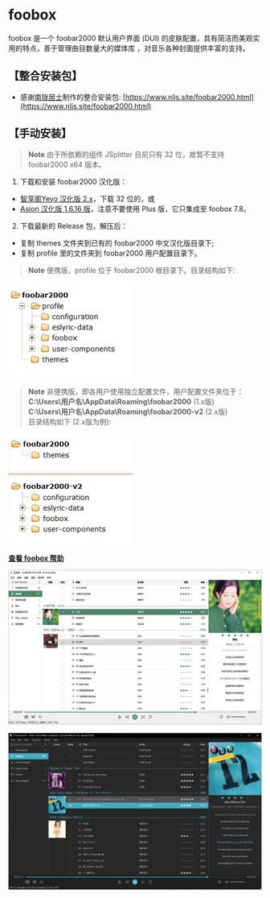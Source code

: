 # foobox
foobox 是一个 foobar2000 默认用户界面 (DUI) 的皮肤配置，具有简洁而美观实用的特点，善于管理曲目数量大的媒体库 ，对音乐各种封面提供丰富的支持。 
## 【整合安装包】
* 感谢[南陇居士](https://www.nljs.site/)制作的整合安装包: [https://www.nljs.site/foobar2000.html](https://www.nljs.site/foobar2000.html)
## 【手动安装】
> **Note** 由于所依赖的组件 JSplitter 目前只有 32 位，故暂不支持 foobar2000 x64 版本。

1. 下载和安装 foobar2000 汉化版：
* [智享阁Yeyo 汉化版 2.x](https://www.esnpc.com/foobar2000-20-simplified-chinese-version/)，下载 32 位的，或
* [Asion 汉化版 1.6.16 版](https://www.cnblogs.com/asionwu)，注意不要使用 Plus 版，它只集成至 foobox 7.8。

2. 下载最新的 Release 包，解压后：
* 复制 themes 文件夹到已有的 foobar2000 中文汉化版目录下;
* 复制 profile 里的文件夹到 foobar2000 用户配置目录下。

> **Note** 便携版，profile 位于 foobar2000 根目录下。目录结构如下:

<span style="display:block;text-align:left">![](info/portable.png)</span>

> **Note** 非便携版，即各用户使用独立配置文件，用户配置文件夹位于：\
> **C:\Users\用户名\AppData\Roaming\foobar2000**  (1.x版)\
> **C:\Users\用户名\AppData\Roaming\foobar2000-v2**  (2.x版)\
> 目录结构如下 (2.x版为例):

<span style="display:block;text-align:left">![](info/nonportable.png)</span>

[**查看 foobox 帮助**](https://dream7180.gitee.io/2023/foobox-release/)

![alt text](info/screenshot-light.jpg "foobox - DUI foobar2000 media player")

![alt text](info/screenshot-dark.jpg "foobox - DUI foobar2000 media player")
